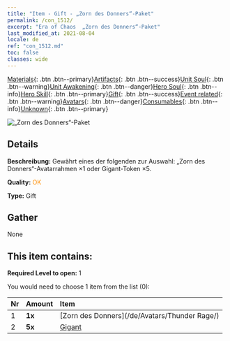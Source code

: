 ```yaml
---
title: "Item - Gift - „Zorn des Donners“-Paket"
permalink: /con_1512/
excerpt: "Era of Chaos  „Zorn des Donners“-Paket"
last_modified_at: 2021-08-04
locale: de
ref: "con_1512.md"
toc: false
classes: wide
---
```

 [Materials](/ItemsDE/){: .btn .btn--primary}[Artifacts](/ItemsDE/Artifacts/){: .btn .btn--success}[Unit Soul](/ItemsDE/UnitSoul/){: .btn .btn--warning}[Unit Awakening](/ItemsDE/UnitAwakening/){: .btn .btn--danger}[Hero Soul](/ItemsDE/HeroSoul/){: .btn .btn--info}[Hero Skill](/ItemsDE/HeroSkill/){: .btn .btn--primary}[Gift](/ItemsDE/Gift/){: .btn .btn--success}[Event related](/ItemsDE/Events/){: .btn .btn--warning}[Avatars](/ItemsDE/Avatars/){: .btn .btn--danger}[Consumables](/ItemsDE/Consumables/){: .btn .btn--info}[Unknown](/ItemsDE/Unknown/){: .btn .btn--primary}

 ![„Zorn des Donners“-Paket](/images/t/i_907126.png)

## Details
 **Beschreibung:** Gewährt eines der folgenden zur Auswahl: „Zorn des Donners“-Avatarrahmen ×1 oder Gigant-Token ×5.

 **Quality:** <span style="color: #FF8C00">OK</span>

 **Type:** Gift

## Gather

  None

## This item contains:

 **Required Level to open:** 1

 You would need to choose 1 item from the list (0):

  | Nr | Amount |     Item    |
  |:---|:-------|:------------|
  | 1 |  **1x** | [Zorn des Donners](/de/Avatars/Thunder Rage/) |  | 
  | 2 |  **5x** | [Gigant](/ItemsDE/unt_241/) |  | 

